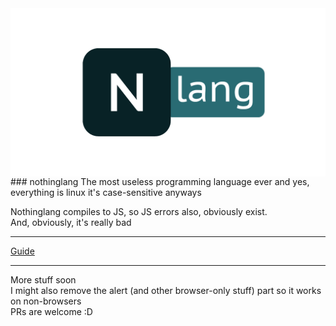 <img src="nlang.png" alt="nothinglang" align="center">
### nothinglang
The most useless programming language ever  
and yes, everything is linux  
it's case-sensitive anyways  

Nothinglang compiles to JS, so JS errors also, obviously exist.  
And, obviously, it's really bad
___
[Guide](guide.md)
___
More stuff soon  
I might also remove the alert (and other browser-only stuff) part so it works on non-browsers  
PRs are welcome :D
